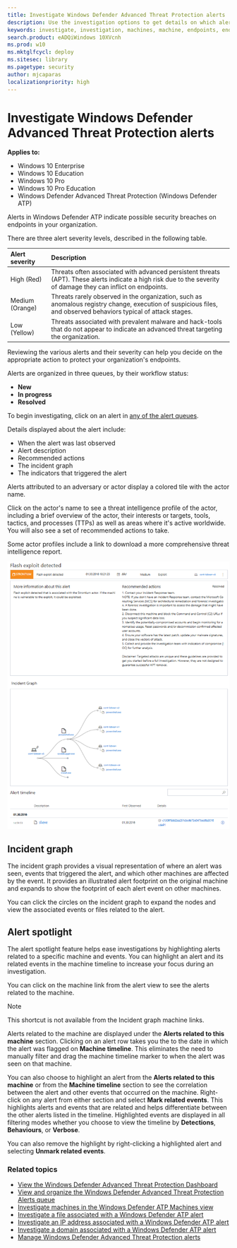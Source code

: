 ```yaml
---
title: Investigate Windows Defender Advanced Threat Protection alerts
description: Use the investigation options to get details on which alerts are affecting your network, what they mean, and how to resolve them.
keywords: investigate, investigation, machines, machine, endpoints, endpoint, alerts queue, dashboard, IP address, file, submit, submissions, deep analysis, timeline, search, domain, URL, IP
search.product: eADQiWindows 10XVcnh
ms.prod: w10
ms.mktglfcycl: deploy
ms.sitesec: library
ms.pagetype: security
author: mjcaparas
localizationpriority: high
---
```


# Investigate Windows Defender Advanced Threat Protection alerts

**Applies to:**

- Windows 10 Enterprise
- Windows 10 Education
- Windows 10 Pro
- Windows 10 Pro Education
- Windows Defender Advanced Threat Protection (Windows Defender ATP)

Alerts in Windows Defender ATP indicate possible security breaches on endpoints in your organization.

There are three alert severity levels, described in the following table.

Alert severity | Description
:---|:---
High (Red) | Threats often associated with advanced persistent threats (APT). These alerts indicate a high risk due to the severity of damage they can inflict on endpoints.
Medium (Orange) | Threats rarely observed in the organization, such as anomalous registry change, execution of suspicious files, and observed behaviors typical of attack stages.
Low (Yellow) | Threats associated with prevalent malware and hack-tools that do not appear to indicate an advanced threat targeting the organization.

Reviewing the various alerts and their severity can help you decide on the appropriate action to protect your organization's endpoints.

Alerts are organized in three queues, by their workflow status:

- **New**
- **In progress**
- **Resolved**

To begin investigating, click on an alert in [any of the alert queues](alerts-queue-windows-defender-advanced-threat-protection.md).

Details displayed about the alert include:
- When the alert was last observed
- Alert description
- Recommended actions
- The incident graph
- The indicators that triggered the alert

Alerts attributed to an adversary or actor display a colored tile with the actor name.

Click on the actor's name to see a threat intelligence profile of the actor, including a brief overview of the actor, their interests or targets, tools, tactics, and processes (TTPs) as well as areas where it's active worldwide. You will also see a set of recommended actions to take.

Some actor profiles include a link to download a more comprehensive threat intelligence report.

![A detailed view of an alert when clicked](images/alert-details.png)

## Incident graph
The incident graph provides a visual representation of where an alert was seen, events that triggered the alert, and which other machines are affected by the event. It provides an illustrated alert footprint on the original machine and expands to show the footprint of each alert event on other machines.

You can click the circles on the incident graph to expand the nodes and view the associated events or files related to the alert.

## Alert spotlight
The alert spotlight feature helps ease investigations by highlighting alerts related to a specific machine and events. You can highlight an alert and its related events in the machine timeline to increase your focus during an investigation.

You can click on the machine link from the alert view to see the alerts related to the machine.


  > [!NOTE]
  > This shortcut is not available from the Incident graph machine links.  

Alerts related to the machine are displayed under the **Alerts related to this machine** section.
Clicking on an alert row takes you the to the date in which the alert was flagged on **Machine timeline**. This eliminates the need to manually filter and drag the machine timeline marker to when the alert was seen on that machine.

You can also choose to highlight an alert from the **Alerts related to this machine** or from the  **Machine timeline** section to see the correlation between the alert and other events that occurred on the machine. Right-click on any alert from either section and select **Mark related events**. This highlights alerts and events that are related and helps differentiate between the other alerts listed in the timeline. Highlighted events are displayed in all filtering modes whether you choose to view the timeline by **Detections**, **Behaviours**, or **Verbose**.

You can also remove the highlight by right-clicking a highlighted alert and selecting **Unmark related events**.


### Related topics
- [View the Windows Defender Advanced Threat Protection Dashboard](dashboard-windows-defender-advanced-threat-protection.md)
- [View and organize the Windows Defender Advanced Threat Protection Alerts queue](alerts-queue-windows-defender-advanced-threat-protection.md)
- [Investigate machines in the Windows Defender ATP Machines view](investigate-machines-windows-defender-advanced-threat-protection.md)
- [Investigate a file associated with a Windows Defender ATP alert](investigate-files-windows-defender-advanced-threat-protection.md)
- [Investigate an IP address associated with a Windows Defender ATP alert](investigate-ip-windows-defender-advanced-threat-protection.md)
- [Investigate a domain associated with a Windows Defender ATP alert](investigate-domain-windows-defender-advanced-threat-protection.md)
- [Manage Windows Defender Advanced Threat Protection alerts](manage-alerts-windows-defender-advanced-threat-protection.md)

